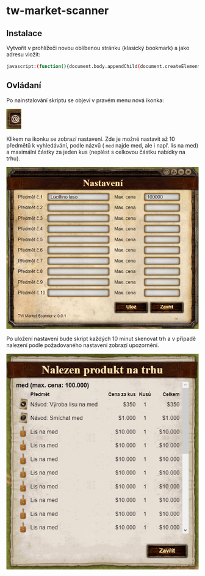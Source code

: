 # tw-market-scanner

## Instalace

Vytvořit v prohlížeči novou oblíbenou stránku (klasický bookmark) a jako adresu vložit:

```sh
javascript:(function(){document.body.appendChild(document.createElement('script')).src='https://deprivant.github.io/tw-market-scanner/dist/tw-market-scanner.min.js';})();
```

## Ovládaní

Po nainstalování skriptu se objeví v pravém menu nová ikonka:

![The West Market Scanner Menu Icon](https://github.com/Deprivant/tw-market-scanner/blob/main/docs/twms-menu-image.png?raw=true)

Klikem na ikonku se zobrazí nastavení. Zde je možné nastavit až 10 předmětů k vyhledávání, podle názvů ( `med` najde med, ale i např. lis na med) a maximální částky za jeden kus (neplést s celkovou částku nabídky na trhu).

![The West Market Scanner Menu Icon](https://github.com/Deprivant/tw-market-scanner/blob/main/docs/twms-setting-image.png?raw=true)

Po uložení nastavení bude skript každých 10 minut skenovat trh a v případě nalezení podle požadovaného nastavení zobrazí upozornění.

![The West Market Scanner Menu Icon](https://github.com/Deprivant/tw-market-scanner/blob/main/docs/twms-results-image.png?raw=true)
